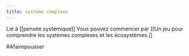 ```yaml
---
title: système complexe
---
```


Lié à [[pensée systémique]]
Vous pouvez commencer par [[Un jeu pour comprendre les systèmes complexes et les écosystèmes.]]

#Afairepousser 
